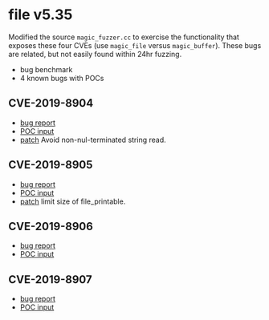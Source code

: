 # file v5.35

Modified the source `magic_fuzzer.cc` to exercise the functionality that exposes
these four CVEs (use `magic_file` versus `magic_buffer`).  These bugs are related, 
but not easily found within 24hr fuzzing. 

- bug benchmark
- 4 known bugs with POCs

## CVE-2019-8904
- [bug report](https://bugs.astron.com/view.php?id=62)
- [POC input](https://bugs.astron.com/file_download.php?file_id=40&type=bug)
- [patch](https://github.com/file/file/commit/94b7501f48e134e77716e7ebefc73d6bbe72ba55)
  Avoid non-nul-terminated string read.

## CVE-2019-8905
- [bug report](https://bugs.astron.com/view.php?id=63)
- [POC input](https://bugs.astron.com/file_download.php?file_id=41&type=bug)
- [patch](https://github.com/file/file/commit/d65781527c8134a1202b2649695d48d5701ac60b)
  limit size of file_printable.

## CVE-2019-8906
- [bug report](https://bugs.astron.com/view.php?id=64)
- [POC input](https://bugs.astron.com/file_download.php?file_id=42&type=bug)

## CVE-2019-8907
- [bug report](https://bugs.astron.com/view.php?id=65)
- [POC input](https://bugs.astron.com/file_download.php?file_id=43&type=bug)

